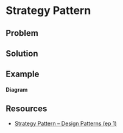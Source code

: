 # Strategy Pattern

## Problem

## Solution

## Example

#### Diagram

## Resources

* [Strategy Pattern – Design Patterns (ep 1)](https://www.youtube.com/watch?v=v9ejT8FO-7I)

